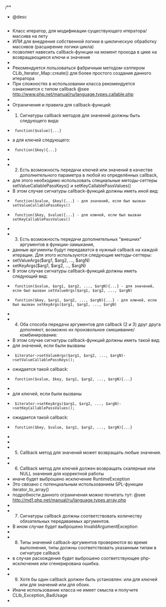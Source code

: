 /**
 * @desc <pre>
 * Класс итератор, для модификации существующего итератора/массива на лету
 * ИЛИ для внедрения собственной логики в циклическую обработку массивов (расширение логики цикла)
 * позволяет навесить callback-функции на момент прохода в цике на возвращающиеся ключи и значения
 *
 * Рекомендуется пользоваться фабричным методом-хэлпером CLib_Iterator_Map::create() для более простого создания данного итератора
 * При сложностях в использовании класса рекомендуется ознакомится с типом callback @see http://www.php.net/manual/ru/language.types.callable.php
 *
 * Ограничения и правила для callback-функций:
 * 1. Сигнатуры callback методов для значений должны быть следующего вида:
 *		function($value){...}
 * а для ключей следующего:
 *		function($key){...}
 *
 * 2. Есть возможность передачи ключей или значений в качестве дополнительного параметра в любой из определённых callback,
 * для этого необходимо использовать специальные методы-сеттеры setValueCallablePassKeys() и setKeyCallablePassValues()
 * В этом случае сигнатуры callback-функций должны иметь иной вид:
 *		function($value, $key){...} - для значений, если был вызван setValueCallablePassKeys()
 *		function($key, $value){...} - для ключей, если был вызван setKeyCallablePassValues()
 *
 * 3. Есть возможность передачи дополнительных "внешних" аргументов в функции-замыкания,
 * данные аргументы будут передаватся в нужный callback на каждой итерации. Для этого используются следующие методы-сеттеры:
 * setValueArgs($arg1, $arg2, ..., $argN)
 * setKeyArgs($arg1, $arg2, ..., $argN)
 * В этом случае сигнатуры callback-функций должны иметь следующий вид:
 *		function($value, $arg1, $arg2, ..., $argN){...} - для значений, если был вызван setValueArgs($arg1, $arg2, ..., $argN)
 *		function($key, $arg1, $arg2, ..., $argN){...} - для ключей, если был вызван setKeyArgs($arg1, $arg2, ..., $argN)
 *
 * 4. Оба способа передачи аргументов для callback (2 и 3) друг друга дополняют, возможно их произвольное смешивание/комбинирование:
 * В этом случае сигнатуры callback-функций должны иметь такой вид:
 *  для значений, если были вызваны
 *		$iterator->setValueArgs($arg1, $arg2, ..., $argN)->setValueCallablePassKeys();
 *  ожидается такой callback:
 *		function($value, $key, $arg1, $arg2, ..., $argN){...}
 *
 *  для ключей, если были вызваны
 *		$iterator->setKeyArgs($arg1, $arg2, ..., $argN)->setKeyCallablePassValues();
 *  ожидается такой callback:
 *		function($key, $value, $arg1, $arg2, ..., $argN){...}
 *
 *
 * 5. Callback метод для значений может возвращать любые значения.
 *
 * 6. Callback метод для ключей должен возвращать скалярные или NULL значения для корректной работы
 * иначе будет выброшено исключение RuntimeException
 * Это связано с потенциальным использованием SPL-функции iterator_to_array()
 * подробности данного ограничения можно почитать тут: @see http://md1.php.net/manual/ru/language.types.array.php
 *
 * 7. Сигнатуры callback должны соответствовать количеству обязательных передаваемых аргументов.
 * В ином случае будет выброшено InvalidArgumentException
 *
 * 8. Типы значений callback-аргументов проверяются во время выполнения, типы должны соответствовать указанным типам в сигнатуре callback
 * в случае расхождения будет выброшено соответствующее php-исключение или сгенерирована ошибка.
 *
 * 9. Хотя бы один callback должен быть установлен: или для ключей или для значений или для обоих.
 * Иначе использование класса не имеет смысла и получите CLib_Exception_BadUsage
 *
